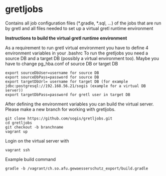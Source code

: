 # gretljobs
Contains all job configuration files (\*.gradle, \*.sql, ...) of the jobs that are run by gretl and all files needed to set up a virtual gretl runtime environment

**Instructions to build the virtual gretl runtime environment**

As a requirement to run gretl virtual environment you have to define 4 environment variables in your .bashrc
To run the gretljobs you need a source DB and a target DB (possibly a virtual environment too).
Maybe you have to change pg_hba.conf of source DB or target DB
```
export sourceDbUser=username for source DB
export sourceDbPass=password for source DB 
export targetDbUrl= username for target DB (for example jdbc:postgresql://192.168.56.21/sogis (example for a virtual DB server))
export targetDbPass=password for gretl user in target DB
```
After defining the environment variables you can build the virtual server.
Please make a new branch for working with gretljobs.
```
git clone https://github.com/sogis/gretljobs.git
cd gretljobs
git checkout -b branchname
vagrant up
```
Login on the virtual server with
```
vagrant ssh
```

Example build command 
```
gradle -b /vagrant/ch.so.afu.gewaesserschutz_export/build.gradle
```
